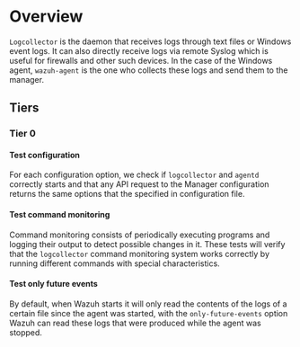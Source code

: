# Overview

`Logcollector` is the daemon that receives logs through text files or Windows event logs. It can also
directly receive logs via remote Syslog which is useful for 
firewalls and other such devices. In the case of the Windows agent, `wazuh-agent` is the one who collects these 
logs and send them to the manager.

## Tiers
### Tier 0
#### Test configuration

For each configuration option, we check if `logcollector` and `agentd` correctly
starts and that any API request to the Manager configuration returns the same options that the specified 
in configuration file.

#### Test command monitoring

Command monitoring consists of periodically executing programs and logging their output to detect 
possible changes in it. These tests will verify that the `logcollector` command monitoring system works 
correctly by running different commands with special characteristics.

#### Test only future events

By default, when Wazuh starts it will only read the contents of the logs of a certain file since 
the agent was started, with the `only-future-events` option Wazuh can read these logs that were 
produced while the agent was stopped. 